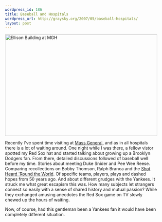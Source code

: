 ```yaml
--- 
wordpress_id: 186
title: Baseball and Hospitals
wordpress_url: http://graysky.org/2007/05/baseball-hospitals/
layout: post
---
```

<div class="flickr-frame"><a href="http://www.flickr.com/photos/downtree/480953568/" title="Ellison Building at MGH"><img src="http://farm1.static.flickr.com/218/480953568_d3e982b209.jpg" class="flickr-photo" width="500" height="333" alt="Ellison Building at MGH"/></a>
</div>

Recently I've spent time visiting at <a href="http://www.massgeneral.org/">Mass General</a>, and as in all hospitals there is a lot of waiting around. One night while I was there, a fellow vistor spotted my Red Sox hat and started talking about growing up a Brooklyn Dodgers fan. From there, detailed discussions followed of baseball well before my time. Stories about meeting Duke Snider and Pee Wee Reese. Comparing recollections on Bobby Thomson, Ralph Branca and the <a href="http://en.wikipedia.org/wiki/Shot_Heard_%27Round_the_World_%28baseball%29">Shot Heard 'Round the World</a>. Of specific teams, players, plays and dashed hopes from 50 years ago. And about different grudges with the Yankees. It struck me what great escapism this was. How many subjects let strangers connect so easily with a sense of shared history and mutual passion? While they exchanged amusing anecdotes the Red Sox game on TV slowly chewed up the hours of waiting.

Now, of course, had this gentleman been a Yankees fan it would have been completely different situation.
